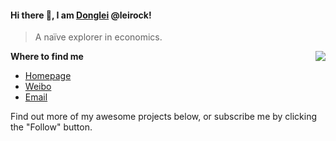 #### Hi there 👋, I am [Donglei](https://dlzhang.com) @leirock!

> A naïve explorer in economics. 

<img src="https://github-readme-stats.mrdulin.vercel.app/api?username=leirock&show_icons=true&hide_border=true&include_all_commits=true" align="right">

**Where to find me**

- [Homepage](https://dlzhang.com)
- [Weibo](https://weibo.com/leirock)
- [Email](mailto:zjzdl@outlook.com)

Find out more of my awesome projects below, or subscribe me by clicking the "Follow" button.
